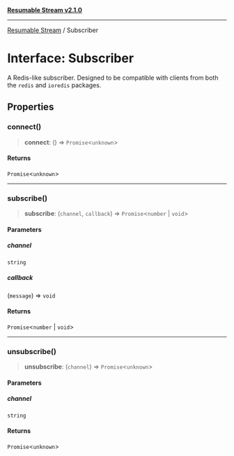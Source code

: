 [**Resumable Stream v2.1.0**](../README.md)

***

[Resumable Stream](../README.md) / Subscriber

# Interface: Subscriber

A Redis-like subscriber. Designed to be compatible with clients from both the `redis` and `ioredis` packages.

## Properties

### connect()

> **connect**: () => `Promise`\<`unknown`\>

#### Returns

`Promise`\<`unknown`\>

***

### subscribe()

> **subscribe**: (`channel`, `callback`) => `Promise`\<`number` \| `void`\>

#### Parameters

##### channel

`string`

##### callback

(`message`) => `void`

#### Returns

`Promise`\<`number` \| `void`\>

***

### unsubscribe()

> **unsubscribe**: (`channel`) => `Promise`\<`unknown`\>

#### Parameters

##### channel

`string`

#### Returns

`Promise`\<`unknown`\>
